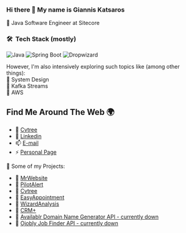<!--
**Katsaros/Katsaros** is a ✨ _special_ ✨ repository because its `README.md` (this file) appears on your GitHub profile.

Here are some ideas to get you started:

- 🔭 I’m currently working on ...
- 🌱 I’m currently learning ...
- 👯 I’m looking to collaborate on ...
- 🤔 I’m looking for help with ...
- 💬 Ask me about ...
- 📫 How to reach me: ...
- 😄 Pronouns: ...
-  Fun fact: ...
-->

### Hi there 👋 My name is Giannis Katsaros

🔹 Java Software Engineer at Sitecore

### 🛠 &nbsp;Tech Stack (mostly)

![Java](https://img.shields.io/badge/Java-important)
![Spring Boot](https://img.shields.io/badge/Spring%20Boot-green)
![Dropwizard](https://img.shields.io/badge/Dropwizard-blue)

However, I'm also intensively exploring such topics like (among other things): \
🔹 System Design \
🔹 Kafka Streams \
🔹 AWS

## Find Me Around The Web 🌍

- 🌲 [Cvtree](https://cvtr.ee/-/katsaros?r=github)
- 🔗 [Linkedin](https://www.linkedin.com/in/giannis-katsaros/)
- 📫 [E-mail](mailto:katsarosgiannis1@gmail.com)
- ⚡ [Personal Page](https://Katsaros.me)

🚧 Some of my Projects:
- 🔗 [MrWebsite](https://mrwebsite.gr)
- 🔗 [PilotAlert](https://pilotalert.com)
- 🔗 [Cvtree](https://cvtr.ee)
- 🔗 [EasyAppointment](https://www.demo.mrwebsite.gr/easyappointment/dentist/)
- 🔗 [WizardAnalysis](https://wizardanalysis.mrwebsite.gr/)
- 🔗 [CRM+](https://katsaros.me/run/managestage/login.php)
- 🔗 [Availablr Domain Name Generator API - currently down](#)
- 🔗 [Ojobly Job Finder API - currently down](https://job-finder-app-1.herokuapp.com/api/search)

<!--
## My GitHub Stats

<a href="https://github.com/katsaros">
 <img align="center" src="https://github-readme-stats.vercel.app/api?username=katsaros&show_icons=true&theme=light&line_height=27&include_all_commits=true&count_private=true&hide=issues,prs,contribs,stars" alt="My github stats"/>
</a>
-->
